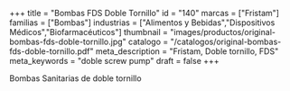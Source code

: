 +++
title = "Bombas FDS Doble Tornillo"
id = "140"
marcas = ["Fristam"]
familias = ["Bombas"]
industrias = ["Alimentos y Bebidas","Dispositivos Médicos","Biofarmacéuticos"]
thumbnail = "images/productos/original-bombas-fds-doble-tornillo.jpg"
catalogo = "/catalogos/original-bombas-fds-doble-tornillo.pdf"
meta_description = "Fristam, Doble tornillo, FDS"
meta_keywords = "doble screw pump"
draft = false
+++
<p>Bombas Sanitarias de doble tornillo</p>